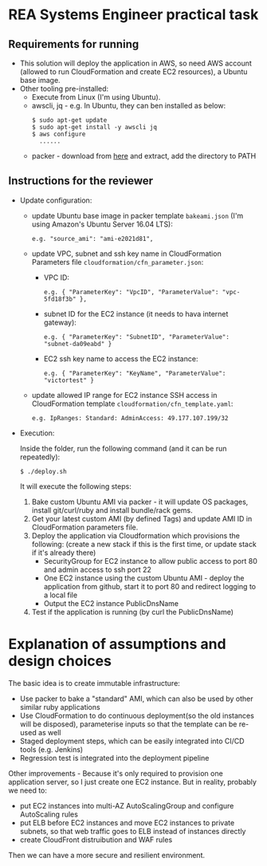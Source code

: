 # REA Systems Engineer practical task
## Requirements for running
- This solution will deploy the application in AWS, so need AWS account (allowed to run CloudFormation and create EC2 resources), a Ubuntu base image.
- Other tooling pre-installed:
  - Execute from Linux (I'm using Ubuntu).
  - awscli, jq - e.g. In Ubuntu, they can ben installed as below:
    ```
    $ sudo apt-get update
    $ sudo apt-get install -y awscli jq
    $ aws configure
      ......
    ```
  - packer - download from [here](https://releases.hashicorp.com/packer/1.0.4/packer_1.0.4_linux_amd64.zip) and extract, add the directory to PATH

## Instructions for the reviewer
- Update configuration:
  - update Ubuntu base image in packer template `bakeami.json` (I'm using Amazon's Ubuntu Server 16.04 LTS):

    `e.g. "source_ami": "ami-e2021d81",`
  - update VPC, subnet and ssh key name in CloudFormation Parameters file `cloudformation/cfn_parameter.json`:
    - VPC ID:

      `e.g. {
      "ParameterKey": "VpcID",
      "ParameterValue": "vpc-5fd18f3b"
    },`
    - subnet ID for the EC2 instance (it needs to hava internet gateway):

      `e.g. {
      "ParameterKey": "SubnetID",
      "ParameterValue": "subnet-da09eabd"
    }`
    - EC2 ssh key name to access the EC2 instance:

      `e.g. {
      "ParameterKey": "KeyName",
      "ParameterValue": "victortest"
    }`
  - update allowed IP range for EC2 instance SSH access in CloudFormation template `cloudformation/cfn_template.yaml`:

    `e.g. IpRanges:
    Standard:
      AdminAccess: 49.177.107.199/32`
- Execution:

  Inside the folder, run the following command (and it can be run repeatedly):
  ```
  $ ./deploy.sh
  ```
  It will execute the following steps:
  1. Bake custom Ubuntu AMI via packer - it will update OS packages, install git/curl/ruby and install bundle/rack gems.
  1. Get your latest custom AMI (by defined Tags) and update AMI ID in CloudFormation parameters file.
  1. Deploy the application via Cloudformation which provisions the following: (create a new stack if this is the first time, or update stack if it's already there)
      - SecurityGroup for EC2 instance to allow public access to port 80 and admin access to ssh port 22
      - One EC2 instance using the custom Ubuntu AMI - deploy the application from github, start it to port 80 and redirect logging to a local file
      - Output the EC2 instance PublicDnsName
  1. Test if the application is running (by curl the PublicDnsName)

# Explanation of assumptions and design choices
  The basic idea is to create immutable infrastructure:
  - Use packer to bake a "standard" AMI, which can also be used by other similar ruby applications
  - Use CloudFormation to do continuous deployment(so the old instances will be disposed), parameterise inputs so that the template can be re-used as well
  - Staged deployment steps, which can be easily integrated into CI/CD tools (e.g. Jenkins)
  - Regression test is integrated into the deployment pipeline


  Other improvements - Because it's only required to provision one application server, so I just create one EC2 instance. But in reality, probably we need to:
  - put EC2 instances into multi-AZ AutoScalingGroup and configure AutoScaling rules
  - put ELB before EC2 instances and move EC2 instances to private subnets, so that web traffic goes to ELB instead of instances directly
  - create CloudFront distruibution and WAF rules

  Then we can have a more secure and resilient environment.

